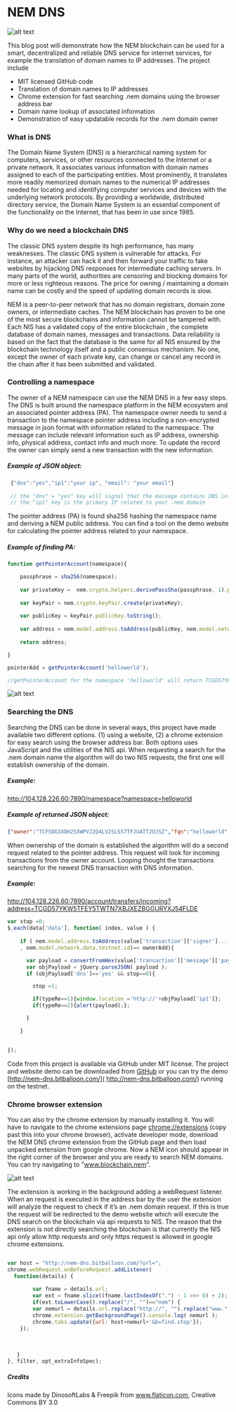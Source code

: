 # **NEM DNS**
![alt text](https://i.imgur.com/1Cwi9Vl.png "NEM DNS")

This blog post will demonstrate how the NEM blockchain can be used for a smart, decentralized and reliable DNS service for internet services, for example the translation of domain names to IP addresses. The project include
* MIT licensed GitHub code
* Translation of domain names to IP addresses
* Chrome extension for fast searching .nem domains using the browser address bar
* Domain name lookup of associated information
* Demonstration of easy updatable records for the .nem domain owner 

### What is DNS
The Domain Name System (DNS) is a hierarchical naming system for computers, services, or other resources connected to the Internet or a private network. It associates various information with domain names assigned to each of the participating entities. Most prominently, it translates more readily memorized domain names to the numerical IP addresses needed for locating and identifying computer services and devices with the underlying network protocols. By providing a worldwide, distributed directory service, the Domain Name System is an essential component of the functionality on the Internet, that has been in use since 1985.

### Why do we need a blockchain DNS
The classic DNS system despite its high performance, has many weaknesses. The classic DNS system is vulnerable for attacks. For instance, an attacker can hack it and then forward your traffic to fake websites by hijacking DNS responses for intermediate caching servers. In many parts of the world, authorities are censoring and blocking domains for more or less righteous reasons. The price for owning / maintaining a domain name can be costly and the speed of updating domain records is slow.

NEM is a peer-to-peer network that has no domain registrars, domain zone owners, or intermediate caches. The NEM blockchain has proven to be one of the most secure blockchains and information cannot be tampered with. Each NIS has a validated copy of the entire blockchain , the complete database of domain names, messages and transactions. Data reliability is based on the fact that the database is the same for all NIS ensured by the blockchain technology itself and a public consensus mechanism. No one, except the owner of each private key, can change or cancel any record in the chain after it has been submitted and validated. 

### Controlling a namespace
The owner of a NEM namespace can use the NEM DNS in a few easy steps. The DNS is built around the namespace platform in the NEM ecosystem and an associated pointer address (PA). The namespace owner needs to send a transaction to the namespace pointer address including a non-encrypted message in json format with information related to the namespace. The message can include relevant information such as IP address, ownership info, physical address, contact info and much more. To update the record the owner can simply send a new transaction with the new information.   

##### Example of JSON object: 
```js
 {"dns":"yes","ip1":"your ip", "email": "your email"}
 
 // the "dns" = "yes" key will signal that the massage contains DNS info
 // the "ip1" key is the primary IP related to your .nem domain
``` 

The pointer address (PA) is found sha256 hashing the namespace name and deriving a NEM public address. You can find a tool on the demo website for calculating the pointer address related to your namespace.

##### Example of finding PA: 
```js
function getPointerAccount(namespace){

	passphrase = sha256(namespace);
	
	var privateKey =  nem.crypto.helpers.derivePassSha(passphrase, 1).priv;
	
	var keyPair = nem.crypto.keyPair.create(privateKey);
	
	var publicKey = keyPair.publicKey.toString();
	
	var address = nem.model.address.toAddress(publicKey, nem.model.network.data.testnet.id);
	
	return address;

}

pointerAdd = getPointerAccount('helloworld');

//getPointerAccount for the namespace 'helloworld' will return TCGD57YKW5TFEY5TWTN7XBJXEZBGGURYXJ54FLDE

``` 

![alt text](https://i.imgur.com/F7TZubA.jpg "NEM DNS website")

### Searching the DNS
Searching the DNS can be done in several ways, this project have made available two different options. (1) using a website, (2) a chrome extension for easy search using the browser address bar. Both options uses JavaScript and the utilities of the NIS api. When requesting a search for the .nem domain name the algorithm will do two NIS requests, the first one will establish ownership of the domain.

##### Example: 
http://104.128.226.60:7890/namespace?namespace=helloworld

 
##### Example of returned JSON object: 
```json
{"owner":"TCFSDG3XDH2SXWPVJ2Q4LV2SLS57TFJUATT2UJSZ","fqn":"helloworld","height":1387671}
``` 

When ownership of the domain is established the algorithm will do a second request related to the pointer address. This request will look for incoming transactions from the owner account. Looping thought the transactions searching for the newest DNS transaction with DNS information.

##### Example: 
http://104.128.226.60:7890/account/transfers/incoming?address=TCGD57YKW5TFEY5TWTN7XBJXEZBGGURYXJ54FLDE

```js
var stop =0;
$.each(data['data'], function( index, value ) {
					
	if ( nem.model.address.toAddress(value['transaction']['signer']...
	, nem.model.network.data.testnet.id)== ownerAdd){

	  var payload = convertFromHex(value['transaction']['message']['payload']);
	  var objPayload = jQuery.parseJSON( payload );
	  if (objPayload['dns']=='yes' && stop==0){

	    stop =1;

	    if(typeRe==1){window.location ='http://'+objPayload['ip1']};
	    if(typeRe==2){alert(payload);};

	  }

	}
									

});
```
 
Code from this project is available via GitHub under MIT license. The project and website demo can be downloaded from [GitHub]( https://github.com/aenima86/NEM-DNS) or you can try the demo [http://nem-dns.bitballoon.com/]( http://nem-dns.bitballoon.com/) running on the testnet.

### Chrome browser extension
You can also try the chrome extension by manually installing it. You will have to navigate to the chrome extensions page  [chrome://extensions](chrome://extensions) (copy past this into your chrome browser), activate developer mode, download the NEM DNS chrome extension from the GitHub page and then load unpacked extension from google chrome. Now a NEM icon should appear in the right corner of the browser and you are ready to search NEM domains. You can try navigating to "www.blockchain.nem".

![alt text](https://i.imgur.com/GPJneqU.png "Chrome extension")

The extension is working in the background adding a webRequest listener. When an request is executed in the address bar by the user the extension will analyze the request to check if it’s an .nem domain request. If this is true the request will be redirected to the demo website which will execute the DNS search on the blockchain via api requests to NIS. The reason that the extension is not directly searching the blockchain is that currently the NIS api only allow http requests and only https request is allowed in google chrome extensions.

```js

var host = "http://nem-dns.bitballoon.com/?url=";
chrome.webRequest.onBeforeRequest.addListener(
  function(details) {
  
    	var fname = details.url;
    	var ext = fname.slice((fname.lastIndexOf(".") - 1 >>> 0) + 2);
    	if(ext.toLowerCase().replace("/", "")=="nem") {
		var nemurl = details.url.replace("http://", "").replace("www.", "").replace("/", "");
		chrome.extension.getBackgroundPage().console.log( nemurl );
		chrome.tabs.update({url: host+nemurl+'&b=find.stop'});
	});
 
     
  
   }  
}, filter, opt_extraInfoSpec);
```


##### Credits
Icons made by DinosoftLabs & Freepik from www.flaticon.com, Creative Commons BY 3.0

 


